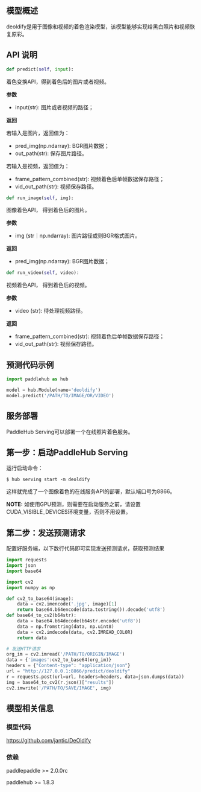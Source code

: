 
## 模型概述
deoldify是用于图像和视频的着色渲染模型，该模型能够实现给黑白照片和视频恢复原彩。

## API 说明

```python
def predict(self, input):
```

着色变换API，得到着色后的图片或者视频。


**参数**

* input(str): 图片或者视频的路径；

**返回**

若输入是图片，返回值为：
* pred_img(np.ndarray): BGR图片数据；
* out_path(str): 保存图片路径。

若输入是视频，返回值为：
* frame_pattern_combined(str): 视频着色后单帧数据保存路径；
* vid_out_path(str): 视频保存路径。

```python
def run_image(self, img):
```
图像着色API， 得到着色后的图片。

**参数**

* img (str｜np.ndarray): 图片路径或则BGR格式图片。

**返回**

* pred_img(np.ndarray): BGR图片数据；

```python
def run_video(self, video):
```
视频着色API， 得到着色后的视频。

**参数**

* video (str): 待处理视频路径。

**返回**

* frame_pattern_combined(str): 视频着色后单帧数据保存路径；
* vid_out_path(str): 视频保存路径。

## 预测代码示例

```python
import paddlehub as hub

model = hub.Module(name='deoldify')
model.predict('/PATH/TO/IMAGE/OR/VIDEO')
```

## 服务部署

PaddleHub Serving可以部署一个在线照片着色服务。

## 第一步：启动PaddleHub Serving

运行启动命令：
```shell
$ hub serving start -m deoldify
```

这样就完成了一个图像着色的在线服务API的部署，默认端口号为8866。

**NOTE:** 如使用GPU预测，则需要在启动服务之前，请设置CUDA\_VISIBLE\_DEVICES环境变量，否则不用设置。

## 第二步：发送预测请求

配置好服务端，以下数行代码即可实现发送预测请求，获取预测结果

```python
import requests
import json
import base64

import cv2
import numpy as np

def cv2_to_base64(image):
    data = cv2.imencode('.jpg', image)[1]
    return base64.b64encode(data.tostring()).decode('utf8')
def base64_to_cv2(b64str):
    data = base64.b64decode(b64str.encode('utf8'))
    data = np.fromstring(data, np.uint8)
    data = cv2.imdecode(data, cv2.IMREAD_COLOR)
    return data

# 发送HTTP请求
org_im = cv2.imread('/PATH/TO/ORIGIN/IMAGE')
data = {'images':cv2_to_base64(org_im)}
headers = {"Content-type": "application/json"}
url = "http://127.0.0.1:8866/predict/deoldify"
r = requests.post(url=url, headers=headers, data=json.dumps(data))
img = base64_to_cv2(r.json()["results"])
cv2.imwrite('/PATH/TO/SAVE/IMAGE', img)
```


## 模型相关信息

### 模型代码

https://github.com/jantic/DeOldify

### 依赖

paddlepaddle >= 2.0.0rc

paddlehub >= 1.8.3
